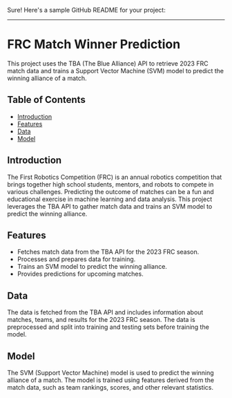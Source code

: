 Sure! Here's a sample GitHub README for your project:

---

# FRC Match Winner Prediction

This project uses the TBA (The Blue Alliance) API to retrieve 2023 FRC match data and trains a Support Vector Machine (SVM) model to predict the winning alliance of a match.

## Table of Contents
- [Introduction](#introduction)
- [Features](#features)
- [Data](#data)
- [Model](#model)


## Introduction

The First Robotics Competition (FRC) is an annual robotics competition that brings together high school students, mentors, and robots to compete in various challenges. Predicting the outcome of matches can be a fun and educational exercise in machine learning and data analysis. This project leverages the TBA API to gather match data and trains an SVM model to predict the winning alliance.

## Features

- Fetches match data from the TBA API for the 2023 FRC season.
- Processes and prepares data for training.
- Trains an SVM model to predict the winning alliance.
- Provides predictions for upcoming matches.

## Data

The data is fetched from the TBA API and includes information about matches, teams, and results for the 2023 FRC season. The data is preprocessed and split into training and testing sets before training the model.

## Model

The SVM (Support Vector Machine) model is used to predict the winning alliance of a match. The model is trained using features derived from the match data, such as team rankings, scores, and other relevant statistics.
